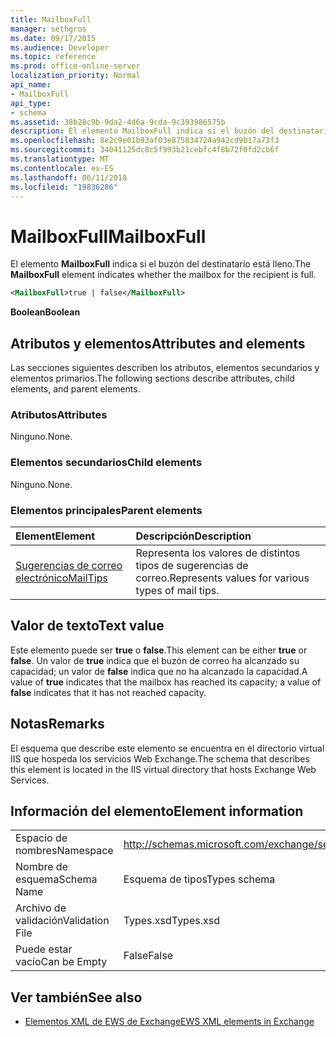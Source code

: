 ```yaml
---
title: MailboxFull
manager: sethgros
ms.date: 09/17/2015
ms.audience: Developer
ms.topic: reference
ms.prod: office-online-server
localization_priority: Normal
api_name:
- MailboxFull
api_type:
- schema
ms.assetid: 38b28c9b-9da2-4d6a-9cda-9c393986575b
description: El elemento MailboxFull indica si el buzón del destinatario está lleno.
ms.openlocfilehash: 8e2c9e01b93af03e875834724a942cd9b17a73f3
ms.sourcegitcommit: 34041125dc8c5f993b21cebfc4f8b72f0fd2cb6f
ms.translationtype: MT
ms.contentlocale: es-ES
ms.lasthandoff: 06/11/2018
ms.locfileid: "19836286"
---
```

# <a name="mailboxfull"></a><span data-ttu-id="f294f-103">MailboxFull</span><span class="sxs-lookup"><span data-stu-id="f294f-103">MailboxFull</span></span>

<span data-ttu-id="f294f-104">El elemento **MailboxFull** indica si el buzón del destinatario está lleno.</span><span class="sxs-lookup"><span data-stu-id="f294f-104">The **MailboxFull** element indicates whether the mailbox for the recipient is full.</span></span> 
  
```XML
<MailboxFull>true | false</MailboxFull>
```

<span data-ttu-id="f294f-105">**Boolean**</span><span class="sxs-lookup"><span data-stu-id="f294f-105">**Boolean**</span></span>

## <a name="attributes-and-elements"></a><span data-ttu-id="f294f-106">Atributos y elementos</span><span class="sxs-lookup"><span data-stu-id="f294f-106">Attributes and elements</span></span>

<span data-ttu-id="f294f-107">Las secciones siguientes describen los atributos, elementos secundarios y elementos primarios.</span><span class="sxs-lookup"><span data-stu-id="f294f-107">The following sections describe attributes, child elements, and parent elements.</span></span>
  
### <a name="attributes"></a><span data-ttu-id="f294f-108">Atributos</span><span class="sxs-lookup"><span data-stu-id="f294f-108">Attributes</span></span>

<span data-ttu-id="f294f-109">Ninguno.</span><span class="sxs-lookup"><span data-stu-id="f294f-109">None.</span></span>
  
### <a name="child-elements"></a><span data-ttu-id="f294f-110">Elementos secundarios</span><span class="sxs-lookup"><span data-stu-id="f294f-110">Child elements</span></span>

<span data-ttu-id="f294f-111">Ninguno.</span><span class="sxs-lookup"><span data-stu-id="f294f-111">None.</span></span>
  
### <a name="parent-elements"></a><span data-ttu-id="f294f-112">Elementos principales</span><span class="sxs-lookup"><span data-stu-id="f294f-112">Parent elements</span></span>

|<span data-ttu-id="f294f-113">**Element**</span><span class="sxs-lookup"><span data-stu-id="f294f-113">**Element**</span></span>|<span data-ttu-id="f294f-114">**Descripción**</span><span class="sxs-lookup"><span data-stu-id="f294f-114">**Description**</span></span>|
|:-----|:-----|
|[<span data-ttu-id="f294f-115">Sugerencias de correo electrónico</span><span class="sxs-lookup"><span data-stu-id="f294f-115">MailTips</span></span>](mailtips.md) <br/> |<span data-ttu-id="f294f-116">Representa los valores de distintos tipos de sugerencias de correo.</span><span class="sxs-lookup"><span data-stu-id="f294f-116">Represents values for various types of mail tips.</span></span>  <br/> |
   
## <a name="text-value"></a><span data-ttu-id="f294f-117">Valor de texto</span><span class="sxs-lookup"><span data-stu-id="f294f-117">Text value</span></span>

<span data-ttu-id="f294f-118">Este elemento puede ser **true** o **false**.</span><span class="sxs-lookup"><span data-stu-id="f294f-118">This element can be either **true** or **false**.</span></span> <span data-ttu-id="f294f-119">Un valor de **true** indica que el buzón de correo ha alcanzado su capacidad; un valor de **false** indica que no ha alcanzado la capacidad.</span><span class="sxs-lookup"><span data-stu-id="f294f-119">A value of **true** indicates that the mailbox has reached its capacity; a value of **false** indicates that it has not reached capacity.</span></span> 
  
## <a name="remarks"></a><span data-ttu-id="f294f-120">Notas</span><span class="sxs-lookup"><span data-stu-id="f294f-120">Remarks</span></span>

<span data-ttu-id="f294f-121">El esquema que describe este elemento se encuentra en el directorio virtual IIS que hospeda los servicios Web Exchange.</span><span class="sxs-lookup"><span data-stu-id="f294f-121">The schema that describes this element is located in the IIS virtual directory that hosts Exchange Web Services.</span></span>
  
## <a name="element-information"></a><span data-ttu-id="f294f-122">Información del elemento</span><span class="sxs-lookup"><span data-stu-id="f294f-122">Element information</span></span>

|||
|:-----|:-----|
|<span data-ttu-id="f294f-123">Espacio de nombres</span><span class="sxs-lookup"><span data-stu-id="f294f-123">Namespace</span></span>  <br/> |http://schemas.microsoft.com/exchange/services/2006/types  <br/> |
|<span data-ttu-id="f294f-124">Nombre de esquema</span><span class="sxs-lookup"><span data-stu-id="f294f-124">Schema Name</span></span>  <br/> |<span data-ttu-id="f294f-125">Esquema de tipos</span><span class="sxs-lookup"><span data-stu-id="f294f-125">Types schema</span></span>  <br/> |
|<span data-ttu-id="f294f-126">Archivo de validación</span><span class="sxs-lookup"><span data-stu-id="f294f-126">Validation File</span></span>  <br/> |<span data-ttu-id="f294f-127">Types.xsd</span><span class="sxs-lookup"><span data-stu-id="f294f-127">Types.xsd</span></span>  <br/> |
|<span data-ttu-id="f294f-128">Puede estar vacío</span><span class="sxs-lookup"><span data-stu-id="f294f-128">Can be Empty</span></span>  <br/> |<span data-ttu-id="f294f-129">False</span><span class="sxs-lookup"><span data-stu-id="f294f-129">False</span></span>  <br/> |
   
## <a name="see-also"></a><span data-ttu-id="f294f-130">Ver también</span><span class="sxs-lookup"><span data-stu-id="f294f-130">See also</span></span>

- [<span data-ttu-id="f294f-131">Elementos XML de EWS de Exchange</span><span class="sxs-lookup"><span data-stu-id="f294f-131">EWS XML elements in Exchange</span></span>](ews-xml-elements-in-exchange.md)

